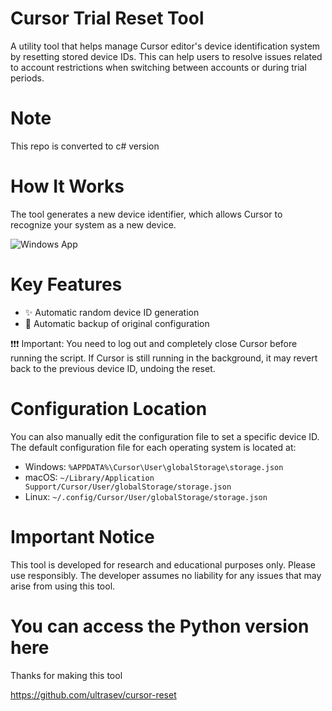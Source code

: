 # Cursor Trial Reset Tool

A utility tool that helps manage Cursor editor's device identification system by resetting stored device IDs. This can help users to resolve issues related to account restrictions when switching between accounts or during trial periods.

# Note
This repo is converted to c# version

# How It Works

The tool generates a new device identifier, which allows Cursor to recognize your system as a new device.

![Windows App](https://i.imgur.com/TXxF8uC.png)

# Key Features

- ✨ Automatic random device ID generation
- 🔄 Automatic backup of original configuration

❗️❗️❗️ Important: You need to log out and completely close Cursor before running the script. If Cursor is still running in the background, it may revert back to the previous device ID, undoing the reset.

# Configuration Location

You can also manually edit the configuration file to set a specific device ID. The default configuration file for each operating system is located at:

- Windows: `%APPDATA%\Cursor\User\globalStorage\storage.json`
- macOS: `~/Library/Application Support/Cursor/User/globalStorage/storage.json`
- Linux: `~/.config/Cursor/User/globalStorage/storage.json`

# Important Notice

This tool is developed for research and educational purposes only. Please use responsibly. The developer assumes no liability for any issues that may arise from using this tool.

# You can access the Python version here

Thanks for making this tool

https://github.com/ultrasev/cursor-reset
